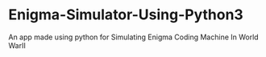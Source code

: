 # Enigma-Simulator-Using-Python3
An app made using python for Simulating Enigma Coding Machine In World WarII
